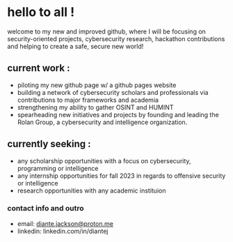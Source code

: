 # hello to all !
welcome to my new and improved github, where I will be focusing on security-oriented projects, cybersecurity research, hackathon contributions and helping to create a safe, secure new world!
## current work :
- piloting my new github page w/ a github pages website
- building a network of cybersecurity scholars and professionals via contributions to major frameworks and academia
- strengthening my ability to gather OSINT and HUMINT
- spearheading new initiatives and projects by founding and leading the Rolan Group, a cybersecurity and intelligence organization.
## currently seeking :
- any scholarship opportunities with a focus on cybersecurity, programming or intelligence
- any internship opportunities for fall 2023 in regards to offensive security or intelligence
- research opportunities with any academic instituion

### contact info and outro
- email: diante.jackson@proton.me
- linkedin: linkedin.com/in/diantej

<!--
**diante0x7/diante0x7** is a ✨ _special_ ✨ repository because its `README.md` (this file) appears on your GitHub profile.

Here are some ideas to get you started:

- 🔭 I’m currently working on ...
- 🌱 I’m currently learning ...
- 👯 I’m looking to collaborate on ...
- 🤔 I’m looking for help with ...
- 💬 Ask me about ...
- 📫 How to reach me: ...
- 😄 Pronouns: ...
- ⚡ Fun fact: ...
-->

